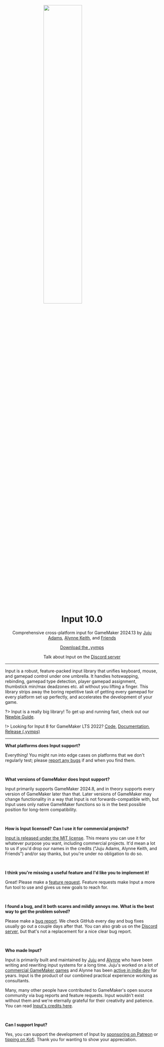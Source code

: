 <img src="https://raw.githubusercontent.com/offalynne/Input/main/LOGO.png" width="50%" style="display: block; margin: auto;" />
<h1 align="center">Input 10.0</h1>
<p align="center">Comprehensive cross-platform input for GameMaker 2024.13 by <a href="https://www.jujuadams.com/" target="_blank">Juju Adams</a>, <a href="https://twitter.com/offalynne" target="_blank">Alynne Keith</a>, and <a href="#/8.0/Credits">Friends</a></p>

<p align="center"><a href="https://github.com/offalynne/Input/releases/" target="_blank">Download the .yymps</a></p>
<p align="center">Talk about Input on the <a href="https://discord.gg/s6NjaV8AnM" target="_blank">Discord server</a></p>

---

Input is a robust, feature-packed input library that unifies keyboard, mouse, and gamepad control under one umbrella. It handles hotswapping, rebinding, gamepad type detection, player gamepad assignment, thumbstick min/max deadzones etc. all without you lifting a finger. This library strips away the boring repetitive task of getting every gamepad for every platform set up perfectly, and accelerates the development of your game.

?> Input is a really big library! To get up and running fast, check out our [Newbie Guide](Newbie-Guide).

!> Looking for Input 8 for GameMaker LTS 2022? <a href="https://github.com/offalynne/Input/tree/dev_8.1">Code</a>, <a href="https://offalynne.github.io/Input/#/8.1/">Documentation</a>, <a href="https://github.com/offalynne/Input/releases/tag/8.1.3">Release (.yymps)</a>

---

**What platforms does Input support?**

Everything! You might run into edge cases on platforms that we don't regularly test; please [report any bugs](https://github.com/offalynne/Input/issues) if and when you find them.

&nbsp;

**What versions of GameMaker does Input support?**

Input primarily supports GameMaker 2024.8, and in theory supports every version of GameMaker later than that. Later versions of GameMaker may change functionality in a way that Input is not forwards-compatible with, but Input uses only native GameMaker functions so is in the best possible position for long-term compatibility.

&nbsp;

**How is Input licensed? Can I use it for commercial projects?**

[Input is released under the MIT license](https://github.com/offalynne/Input/blob/master/LICENSE). This means you can use it for whatever purpose you want, including commercial projects. It'd mean a lot to us if you'd drop our names in the credits ("Juju Adams, Alynne Keith, and Friends") and/or say thanks, but you're under no obligation to do so.

&nbsp;

**I think you're missing a useful feature and I'd like you to implement it!**

Great! Please make a [feature request](https://github.com/offalynne/Input/issues). Feature requests make Input a more fun tool to use and gives us new goals to reach for.

&nbsp;

**I found a bug, and it both scares and mildly annoys me. What is the best way to get the problem solved?**

Please make a [bug report](https://github.com/offalynne/Input/issues). We check GitHub every day and bug fixes usually go out a couple days after that. You can also grab us on the [Discord server](https://discord.gg/s6NjaV8AnM), but that's not a replacement for a nice clear bug report.

&nbsp;

**Who made Input?**

Input is primarily built and maintained by [Juju](https://www.jujuadams.com/) and [Alynne](https://offalynne.neocities.org/) who have been writing and rewriting input systems for a long time. Juju's worked on a lot of [commercial GameMaker games](http://www.jujuadams.com/) and Alynne has been [active in indie dev](https://offalynne.neocities.org/) for years. Input is the product of our combined practical experience working as consultants.

Many, many other people have contributed to GameMaker's open source community via bug reports and feature requests. Input wouldn't exist without them and we're eternally grateful for their creativity and patience. You can read [Input's credits here](Credits).

&nbsp;

**Can I support Input?**

Yes, you can support the development of Input by [sponsoring on Patreon](<https://www.patreon.com/AlynneKeith>) or [tipping on Kofi](<https://ko-fi.com/offalynne>). Thank you for wanting to show your appreciation.
